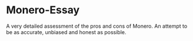 # Monero-Essay
A very detailed assessment of the pros and cons of Monero. An attempt to be as accurate, unbiased and honest as possible. 
